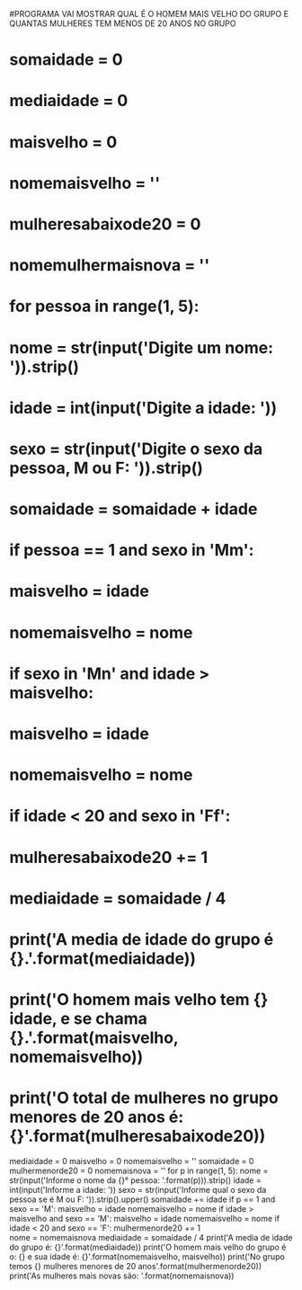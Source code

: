 #PROGRAMA VAI MOSTRAR QUAL É O HOMEM MAIS VELHO DO GRUPO E QUANTAS MULHERES TEM MENOS DE 20 ANOS NO GRUPO


# somaidade = 0
# mediaidade = 0
# maisvelho = 0
# nomemaisvelho = ''
# mulheresabaixode20 = 0
# nomemulhermaisnova = ''
# for pessoa in range(1, 5):
#     nome = str(input('Digite um nome: ')).strip()
#     idade = int(input('Digite a idade: '))
#     sexo = str(input('Digite o sexo da pessoa, M ou F: ')).strip()
#     somaidade = somaidade + idade
#     if pessoa == 1 and sexo in 'Mm':
#         maisvelho = idade
#         nomemaisvelho = nome
#     if sexo in 'Mn' and idade > maisvelho:
#         maisvelho = idade
#         nomemaisvelho = nome
#     if idade < 20 and sexo in 'Ff':
#         mulheresabaixode20 += 1
# mediaidade = somaidade / 4        
# print('A media de idade do grupo é {}.'.format(mediaidade))
# print('O homem mais velho tem {} idade, e se chama {}.'.format(maisvelho, nomemaisvelho))
# print('O total de mulheres no grupo menores de 20 anos é: {}'.format(mulheresabaixode20))

mediaidade = 0
maisvelho = 0
nomemaisvelho = ''
somaidade = 0
mulhermenorde20 = 0
nomemaisnova = ''
for p in range(1, 5):
    nome = str(input('Informe o nome da {}° pessoa: '.format(p))).strip()
    idade = int(input('Informe a idade: '))
    sexo = str(input('Informe qual o sexo da pessoa se é M ou F: ')).strip().upper()
    somaidade += idade
    if p == 1 and sexo == 'M':
        maisvelho = idade
        nomemaisvelho = nome
    if idade > maisvelho and sexo == 'M':
        maisvelho = idade
        nomemaisvelho = nome
    if idade < 20 and sexo == 'F':
        mulhermenorde20 += 1    
        nome = nomemaisnova
mediaidade = somaidade / 4
print('A media de idade do grupo é: {}'.format(mediaidade))
print('O homem mais velho do grupo é o: {} e sua idade é: {}'.format(nomemaisvelho, maisvelho))
print('No grupo temos {} mulheres menores de 20 anos'.format(mulhermenorde20))
print('As mulheres mais novas são: '.format(nomemaisnova))

